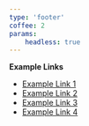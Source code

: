 ```yaml
---
type: 'footer'
coffee: 2
params:
    headless: true
---
```


**Example Links**

- [Example Link 1](#)
- [Example Link 2](#)
- [Example Link 3](#)
- [Example Link 4](#)